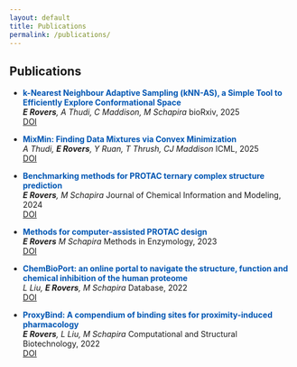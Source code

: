 ```yaml
---
layout: default
title: Publications
permalink: /publications/
---
```


## Publications

- <span style="color: #0056b3;">**k-Nearest Neighbour Adaptive Sampling (kNN-AS), a Simple Tool to Efficiently Explore Conformational Space**</span>  
  ***E Rovers**, A Thudi, C Maddison, M Schapira* bioRxiv, 2025  
  [DOI](https://doi.org/10.1101/2025.03.05.641673)

- <span style="color: #0056b3;">**MixMin: Finding Data Mixtures via Convex Minimization**</span>  
  *A Thudi, **E Rovers**, Y Ruan, T Thrush, CJ Maddison* ICML, 2025    
  [DOI](https://doi.org/10.48550/arXiv.2502.10510)

- <span style="color: #0056b3;">**Benchmarking methods for PROTAC ternary complex structure prediction**</span>  
  ***E Rovers**, M Schapira* Journal of Chemical Information and Modeling, 2024  
  [DOI](https://doi.org/10.1021/acs.jcim.4c00426)

- <span style="color: #0056b3;">**Methods for computer-assisted PROTAC design**</span>  
  ***E Rovers** M Schapira* Methods in Enzymology, 2023  
  [DOI](https://doi.org/10.1016/bs.mie.2023.06.020)

- <span style="color: #0056b3;">**ChemBioPort: an online portal to navigate the structure, function and chemical inhibition of the human proteome**</span>  
  *L Liu, **E Rovers**, M Schapira* Database, 2022  
  [DOI](https://doi.org/10.1093/database/baac088)

- <span style="color: #0056b3;">**ProxyBind: A compendium of binding sites for proximity-induced pharmacology**</span>  
  ***E Rovers**, L Liu, M Schapira* Computational and Structural Biotechnology, 2022  
  [DOI](https://doi.org/10.1016/j.csbj.2022.11.010)


